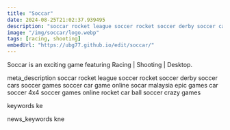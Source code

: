 ```yaml
---
title: "Soccar"
date: 2024-08-25T21:02:37.939495
description: "soccar rocket league soccer rocket soccer derby soccer cars soccer games soccer car game online socar malaysia epic games car soccer 4x4 soccer games online rocket car ball soccer crazy games"
image: "/img/soccar/logo.webp"
tags: [racing, shooting]
embedUrl: "https://ubg77.github.io/edit/soccar/"
---
```


Soccar is an exciting game featuring Racing | Shooting | Desktop.

meta_description
soccar rocket league soccer rocket soccer derby soccer cars soccer games soccer car game online socar malaysia epic games car soccer 4x4 soccer games online rocket car ball soccer crazy games


keywords
ke


news_keywords
kne

